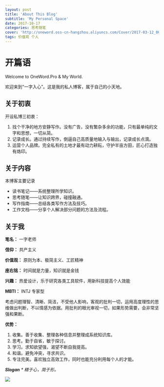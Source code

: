```yaml
---
layout: post
title: 'About This Blog'
subtitle: 'My Personal Space'
date: 2017-10-17
categories: 思考随笔
cover: 'http://oneword.oss-cn-hangzhou.aliyuncs.com/Cover/2017-03-12_00-22-29.jpg?Expires=1508174264&OSSAccessKeyId=TMP.AQE3CaNABcYfh_s878mqbBJMvMANec251BrvJHhWdzvflwbYL4dl7brJ0hl4MC4CFQDOMT1TLIFrsyBflXPzXLcJtGbEGwIVAOR9PGYHSWoUSeqFslBGxaYS8r-6&Signature=8sxoEorD58OirJEcczkYduhxzuE%3D'
tags: 价值观 个人 
---
```


# 开篇语


Welcome to OneWord.Pro & My World.

欢迎来到“一字入心”。这是我的私人博客，属于自己的小天地。

## 关于初衷
开设私博三初衷：
1. 找个干净的地方安静写作。没有广告，没有繁杂多余的功能，只有最单纯的文字和思想，一切从简。
2. 记录成长。通过持续写作，倒逼自己高质量地输入与输出，记录成长点滴。
3. 运营个人品牌。完全私有的土地才最有动力耕耘，守护半亩方田，匠心打造独有烙印。

## 关于内容
本博客主要记录
- 读书笔记——系统整理所学知识。
- 思考随笔——让知识跨界，碰撞融通。
- 写作指南——总结各类写作方法及技巧。
- 工作文档——分享个人解决部分问题的方法及流程。

## 关于我
**笔名：** 一字老师

**信仰：** 共产主义

**价值观：** 原则为本、极简主义、工匠精神

**座右铭：** 时间就是力量，知识就是金钱

**兴趣：** 热爱设计，乐于研究各类工具软件，用新科技提高个人效能

**MBTI：** INTJ 专家型

考虑问题理智、清晰、简洁，不受他人影响，客观的批判一切，运用高度理性的思维做出判断，不以情感为依据。用批判的眼光审视一切，如果形势需要，会非常坚强和果断。

**优势：**
1. 收集。善于收集、整理各种信息并整理成系统知识库。
2. 思考。勤于自省，敏于探讨。
3. 学习。求知欲望强，渴望不断自我提高。
4. 和谐。避免冲突，寻求共识。
5. 专注完美。喜欢独立高效工作，同时也能充分利用每个人的才能。


***Slogan** * 精于心，简于形。*

![](http://oneword.oss-cn-hangzhou.aliyuncs.com/TIMEING.png?x-oss-process=style/sise&Expires=1508175015&OSSAccessKeyId=TMP.AQE3CaNABcYfh_s878mqbBJMvMANec251BrvJHhWdzvflwbYL4dl7brJ0hl4MC4CFQDOMT1TLIFrsyBflXPzXLcJtGbEGwIVAOR9PGYHSWoUSeqFslBGxaYS8r-6&Signature=VBvXgR78gM6IeLTPqbhI0IcoAcI%3D)
